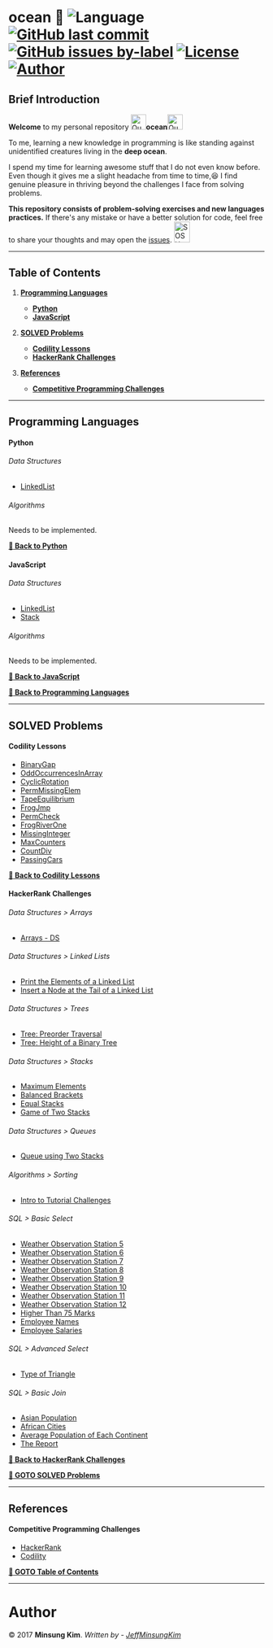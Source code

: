 # ocean :ocean: ![Language](https://img.shields.io/badge/language-Python%20%2F%20JavaScript-ff69b4.svg?style=flat-square) [![GitHub last commit](https://img.shields.io/github/last-commit/jeffminsungkim/ocean.svg?branch=master?style=flat-square)](https://github.com/jeffminsungkim/ocean/commits/master) [![GitHub issues by-label](https://img.shields.io/github/issues/jeffminsungkim/ocean/enhancement.svg?style=flat-square)](https://github.com/jeffminsungkim/ocean/labels/enhancement) [![License](https://img.shields.io/badge/license-MIT-blue.svg?style=flat-square)](https://github.com/jeffminsungkim/ocean/blob/master/LICENSE) [![Author](https://img.shields.io/badge/author-JeffMinsungKim-orange.svg?style=flat-square)](https://github.com/jeffminsungkim) 

## Brief Introduction

**Welcome** to my personal repository <a href="http://www.sherv.net/"><img alt="Quotation Sign" width=30 height=30 src="http://www.sherv.net/cm/emoticons/hand-gestures/quotation-sign-smiley-emoticon.gif"></a>**ocean**<a href="http://www.sherv.net/"><img alt="Quotation Sign" width=30 height=30 src="http://www.sherv.net/cm/emoticons/hand-gestures/quotation-sign-smiley-emoticon.gif"></a>

To me, learning a new knowledge in programming is like standing against unidentified creatures living in the  **deep ocean**.

I spend my time for learning awesome stuff that I do not even know before. Even though it gives me a slight headache from time to time,:satisfied: I find genuine pleasure in thriving beyond the challenges I face from solving problems.

**This repository consists of problem-solving exercises and new languages practices.** If there's any mistake or have a better solution for code, feel free to share your thoughts and may open the [issues](https://github.com/jeffminsungkim/ocean/issues). <a href="http://www.sherv.net/"><img alt="SOS Hand" width=31 height=41 src="http://www.sherv.net/cm/emoticons/hand-gestures/sos-hand-smiley-emoticon.gif"></a>

---

## Table of Contents

1. **[Programming Languages](#programming-languages)**
    - **[Python](#python)**
    - **[JavaScript](#javascript)**

1. **[SOLVED Problems](#solved-problems)**
    - **[Codility Lessons](#codility-lessons)**
    - **[HackerRank Challenges](#hackerrank-challenges)**

1. **[References](#references)**
    - **[Competitive Programming Challenges](#competitive-programming-challenges)**

---

## Programming Languages

#### Python

###### Data Structures

+ [LinkedList](https://github.com/jeffminsungkim/ocean/blob/master/languages/python/datastructures/linkedlist.py) 

###### Algorithms
Needs to be implemented.

**[:rocket: Back to Python](#python)**

#### JavaScript

###### Data Structures

+ [LinkedList](https://github.com/jeffminsungkim/ocean/blob/master/languages/javascript/datastructures/linkedlist.js)
+ [Stack](https://github.com/jeffminsungkim/ocean/blob/master/languages/javascript/datastructures/stack.js)

###### Algorithms
Needs to be implemented.

**[:rocket: Back to JavaScript](#javascript)**

**[:rocket: Back to Programming Languages](#programming-languages)**

---

## **SOLVED** Problems

#### Codility Lessons

+ [BinaryGap](https://github.com/jeffminsungkim/ocean/blob/master/codility/iterations/binary-gap.js)
+ [OddOccurrencesInArray](https://github.com/jeffminsungkim/ocean/blob/master/codility/arrays/odd-occurrences-in-array.js)
+ [CyclicRotation](https://github.com/jeffminsungkim/ocean/blob/master/codility/arrays/cyclic-rotation.js)
+ [PermMissingElem](https://github.com/jeffminsungkim/ocean/blob/master/codility/time-complexity/perm-missing-elem.js)
+ [TapeEquilibrium](https://github.com/jeffminsungkim/ocean/blob/master/codility/time-complexity/tape-equilibrium.js)
+ [FrogJmp](https://github.com/jeffminsungkim/ocean/blob/master/codility/time-complexity/frogjmp.js)
+ [PermCheck](https://github.com/jeffminsungkim/ocean/blob/master/codility/counting-elements/permcheck.js)
+ [FrogRiverOne](https://github.com/jeffminsungkim/ocean/blob/master/codility/counting-elements/frog-river-one.js)
+ [MissingInteger](https://github.com/jeffminsungkim/ocean/blob/master/codility/counting-elements/missing-integer.js)
+ [MaxCounters](https://github.com/jeffminsungkim/ocean/blob/master/codility/counting-elements/maxcounters.js)
+ [CountDiv](https://github.com/jeffminsungkim/ocean/blob/master/codility/prefix-sums/countdiv.js)
+ [PassingCars](https://github.com/jeffminsungkim/ocean/blob/master/codility/prefix-sums/passingcars.js)

**[:rocket: Back to Codility Lessons](#codility-lessons)**

#### HackerRank Challenges

###### Data Structures > Arrays

+ [Arrays - DS](https://github.com/jeffminsungkim/ocean/blob/master/hackerrank/datastructure/arrays/arrays-ds.py)

###### Data Structures > Linked Lists

+ [Print the Elements of a Linked List](https://github.com/jeffminsungkim/ocean/blob/master/hackerrank/datastructure/linked-lists/print-the-elements-of-a-linked-list.py)
+ [Insert a Node at the Tail of a Linked List](https://github.com/jeffminsungkim/ocean/blob/master/hackerrank/datastructure/linked-lists/insert-a-node-at-the-tail-of-a-linked-list.py)

###### Data Structures > Trees

+ [Tree: Preorder Traversal](https://github.com/jeffminsungkim/ocean/blob/master/hackerrank/datastructure/trees/tree-preorder-traversal.py)
+ [Tree: Height of a Binary Tree](https://github.com/jeffminsungkim/ocean/blob/master/hackerrank/datastructure/trees/height-of-a-binary-tree.py)

###### Data Structures > Stacks

+ [Maximum Elements](https://github.com/jeffminsungkim/ocean/blob/master/hackerrank/datastructure/stacks/maximum-element.py)
+ [Balanced Brackets](https://github.com/jeffminsungkim/ocean/blob/master/hackerrank/datastructure/stacks/balanced-brackets.py)
+ [Equal Stacks](https://github.com/jeffminsungkim/ocean/blob/master/hackerrank/datastructure/stacks/equal-stakcs.py)
+ [Game of Two Stacks](https://github.com/jeffminsungkim/ocean/blob/master/hackerrank/datastructure/stacks/game-of-two-stacks.py)

###### Data Structures > Queues

+ [Queue using Two Stacks](https://github.com/jeffminsungkim/ocean/blob/master/hackerrank/datastructure/queue/queue-using-two-stacks.py)

###### Algorithms > Sorting

+ [Intro to Tutorial Challenges](https://github.com/jeffminsungkim/ocean/blob/master/hackerrank/algorithms/sorting/tutorial-challenges.py)

###### SQL > Basic Select

+ [Weather Observation Station 5](https://github.com/jeffminsungkim/ocean/blob/master/hackerrank/sql/basic-select/weather-observation-station-5.sql)
+ [Weather Observation Station 6](https://github.com/jeffminsungkim/ocean/blob/master/hackerrank/sql/basic-select/weather-observation-station-6.sql)
+ [Weather Observation Station 7](https://github.com/jeffminsungkim/ocean/blob/master/hackerrank/sql/basic-select/weather-observation-station-7.sql)
+ [Weather Observation Station 8](https://github.com/jeffminsungkim/ocean/blob/master/hackerrank/sql/basic-select/weather-observation-station-8.sql)
+ [Weather Observation Station 9](https://github.com/jeffminsungkim/ocean/blob/master/hackerrank/sql/basic-select/weather-observation-station-9.sql)
+ [Weather Observation Station 10](https://github.com/jeffminsungkim/ocean/blob/master/hackerrank/sql/basic-select/weather-observation-station-10.sql)
+ [Weather Observation Station 11](https://github.com/jeffminsungkim/ocean/blob/master/hackerrank/sql/basic-select/weather-observation-station-11.sql)
+ [Weather Observation Station 12](https://github.com/jeffminsungkim/ocean/blob/master/hackerrank/sql/basic-select/weather-observation-station-12.sql)
+ [Higher Than 75 Marks](https://github.com/jeffminsungkim/ocean/blob/master/hackerrank/sql/basic-select/higher-than-75-marks.sql)
+ [Employee Names](https://github.com/jeffminsungkim/ocean/blob/master/hackerrank/sql/basic-select/employee-names.sql)
+ [Employee Salaries](https://github.com/jeffminsungkim/ocean/blob/master/hackerrank/sql/basic-select/employee-salaries.sql)

###### SQL > Advanced Select

+ [Type of Triangle](https://github.com/jeffminsungkim/ocean/blob/master/hackerrank/sql/advanced-select/type-of-triangle.sql)

###### SQL > Basic Join
+ [Asian Population](https://github.com/jeffminsungkim/ocean/blob/master/hackerrank/sql/basic-join/asian-population.sql)
+ [African Cities](https://github.com/jeffminsungkim/ocean/blob/master/hackerrank/sql/basic-join/african-cities.sql)
+ [Average Population of Each Continent](https://github.com/jeffminsungkim/ocean/blob/master/hackerrank/sql/basic-join/average-population-of-each-continent.sql)
+ [The Report](https://github.com/jeffminsungkim/ocean/blob/master/hackerrank/sql/basic-join/the-report.sql)

**[:rocket: Back to HackerRank Challenges](#hackerrank-challenges)**

**[:rocket: GOTO SOLVED Problems](#solved-problems)**

---

## References

#### Competitive Programming Challenges

+ [HackerRank](https://www.hackerrank.com/)
+ [Codility](https://codility.com/programmers/)

**[:rocket: GOTO Table of Contents](#table-of-contents)**

---

# Author

© 2017  **Minsung Kim**.  *Written by - [JeffMinsungKim](https://github.com/jeffminsungkim)*